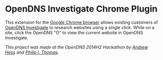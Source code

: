 # OpenDNS Investigate Chrome Plugin

This extension for the [Google Chrome browser](https://www.google.com/intl/en/chrome/browser/features.html) allows existing customers of [OpenDNS Investigate](http://www.opendns.com/enterprise-security/solutions/investigate/) to research websites using a single click. While on a site, click the OpenDNS "O" to view the current website in OpenDNS Investigate.


*This project was made at the OpenDNS 2014H2 Hackathon by [Andrew Hess](https://github.com/andhess) and [Philip I. Thomas](https://github.com/philipithomas).*
